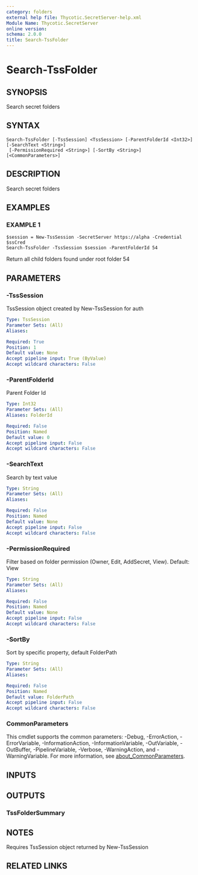 ```yaml
---
category: folders
external help file: Thycotic.SecretServer-help.xml
Module Name: Thycotic.SecretServer
online version:
schema: 2.0.0
title: Search-TssFolder
---
```


# Search-TssFolder

## SYNOPSIS
Search secret folders

## SYNTAX

```
Search-TssFolder [-TssSession] <TssSession> [-ParentFolderId <Int32>] [-SearchText <String>]
 [-PermissionRequired <String>] [-SortBy <String>] [<CommonParameters>]
```

## DESCRIPTION
Search secret folders

## EXAMPLES

### EXAMPLE 1
```
$session = New-TssSession -SecretServer https://alpha -Credential $ssCred
Search-TssFolder -TssSession $session -ParentFolderId 54
```

Return all child folders found under root folder 54

## PARAMETERS

### -TssSession
TssSession object created by New-TssSession for auth

```yaml
Type: TssSession
Parameter Sets: (All)
Aliases:

Required: True
Position: 1
Default value: None
Accept pipeline input: True (ByValue)
Accept wildcard characters: False
```

### -ParentFolderId
Parent Folder Id

```yaml
Type: Int32
Parameter Sets: (All)
Aliases: FolderId

Required: False
Position: Named
Default value: 0
Accept pipeline input: False
Accept wildcard characters: False
```

### -SearchText
Search by text value

```yaml
Type: String
Parameter Sets: (All)
Aliases:

Required: False
Position: Named
Default value: None
Accept pipeline input: False
Accept wildcard characters: False
```

### -PermissionRequired
Filter based on folder permission (Owner, Edit, AddSecret, View).
Default: View

```yaml
Type: String
Parameter Sets: (All)
Aliases:

Required: False
Position: Named
Default value: None
Accept pipeline input: False
Accept wildcard characters: False
```

### -SortBy
Sort by specific property, default FolderPath

```yaml
Type: String
Parameter Sets: (All)
Aliases:

Required: False
Position: Named
Default value: FolderPath
Accept pipeline input: False
Accept wildcard characters: False
```

### CommonParameters
This cmdlet supports the common parameters: -Debug, -ErrorAction, -ErrorVariable, -InformationAction, -InformationVariable, -OutVariable, -OutBuffer, -PipelineVariable, -Verbose, -WarningAction, and -WarningVariable. For more information, see [about_CommonParameters](http://go.microsoft.com/fwlink/?LinkID=113216).

## INPUTS

## OUTPUTS

### TssFolderSummary
## NOTES
Requires TssSession object returned by New-TssSession

## RELATED LINKS
